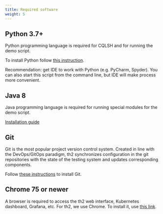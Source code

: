 ```yaml
---
title: Required software
weight: 5
---
```


## Python 3.7+

Python programming language is required for CQLSH and for running the demo script.

To install Python follow [this instruction](https://wiki.python.org/moin/BeginnersGuide/Download).

<notice note>

Recommendation: get IDE to work with Python (e.g. PyCharm, Spyder). You can also start this script from the command line, but IDE will make process more convenient.

</notice>

## Java 8

Java programming language is required for running special modules for the demo script.

[Installation guide](https://www.java.com/en/download/help/download_options.html)

## Git

Git is the most popular project version control system. Created in line with the DevOps/GitOps paradigm, th2 synchronizes configuration in the git repositories with the state of the testing system and updates corresponding components.

Follow [these instructions](https://git-scm.com/book/en/v2/Getting-Started-Installing-Git) to install Git.

## Chrome 75 or newer

A browser is required to access the th2 web interface, Kubernetes dashboard, Grafana, etc. For th2, we use Chrome. To install it, use [this link](https://www.google.com/chrome).
